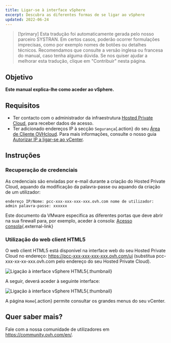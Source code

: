 ```yaml
---
title: Ligar-se à interface vSphere
excerpt: Descubra as diferentes formas de se ligar ao vSphere
updated: 2022-06-24
---
```


> [!primary]
> Esta tradução foi automaticamente gerada pelo nosso parceiro SYSTRAN. Em certos casos, poderão ocorrer formulações imprecisas, como por exemplo nomes de botões ou detalhes técnicos. Recomendamos que consulte a versão inglesa ou francesa do manual, caso tenha alguma dúvida. Se nos quiser ajudar a melhorar esta tradução, clique em "Contribuir" nesta página.
>

## Objetivo

**Este manual explica-lhe como aceder ao vSphere.**

## Requisitos

- Ter contacto com o administrador da infraestrutura [Hosted Private Cloud](https://www.ovhcloud.com/pt/enterprise/products/hosted-private-cloud/), para receber dados de acesso.
- Ter adicionado endereços IP à secção `Segurança`{.action} do seu [Área de Cliente OVHcloud](https://www.ovh.com/auth/?action=gotomanager&from=https://www.ovh.pt/&ovhSubsidiary=pt). Para mais informações, consulte o nosso guia [Autorizar IP a ligar-se ao vCenter](autoriser_des_ip_a_se_connecter_au_vcenter1.).

## Instruções

### Recuperação de credenciais

As credenciais são enviadas por e-mail durante a criação do Hosted Private Cloud, aquando da modificação da palavra-passe ou aquando da criação de um utilizador:

```
endereço IP/Nome: pcc-xxx-xxx-xxx-xxx.ovh.com nome de utilizador: admin palavra-passe: xxxxxx
```

Este documento da VMware especifica as diferentes portas que deve abrir na sua firewall para, por exemplo, aceder à consola: [Acesso consola](https://kb.vmware.com/kb/1012382){.external-link}

### Utilização do web client HTML5

O web client HTML5 está disponível na interface web do seu Hosted Private Cloud no endereço: <https://pcc-xxx-xxx-xxx-xxx.ovh.com/ui> (substitua pcc-xxx-xx-xx-xxx.ovh.com pelo endereço do seu Hosted Private Cloud).

![Ligação à interface vSphere HTML5](images_connection_interface_w_html5.png){.thumbnail}

A seguir, deverá aceder à seguinte interface:

![Ligação à interface vSphere HTML5](images_vsphere-client-html5.png){.thumbnail}

A página `Home`{.action} permite consultar os grandes menus do seu vCenter.

## Quer saber mais?

Fale com a nossa comunidade de utilizadores em <https://community.ovh.com/en/>.
